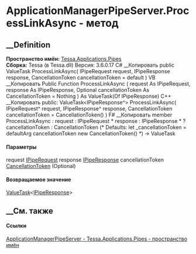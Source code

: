 # ApplicationManagerPipeServer.ProcessLinkAsync - метод
##  __Definition
 **Пространство имён:**
[Tessa.Applications.Pipes](N_Tessa_Applications_Pipes.htm)  
 **Сборка:** Tessa (в Tessa.dll) Версия: 3.6.0.17
C# __Копировать
     public ValueTask<IPipeResponse> ProcessLinkAsync(
    	IPipeRequest request,
    	IPipeResponse response,
    	CancellationToken cancellationToken = default
    )
VB __Копировать
     Public Function ProcessLinkAsync ( 
    	request As IPipeRequest,
    	response As IPipeResponse,
    	Optional cancellationToken As CancellationToken = Nothing
    ) As ValueTask(Of IPipeResponse)
C++ __Копировать
     public:
    ValueTask<IPipeResponse^> ProcessLinkAsync(
    	IPipeRequest^ request, 
    	IPipeResponse^ response, 
    	CancellationToken cancellationToken = CancellationToken()
    )
F# __Копировать
     member ProcessLinkAsync : 
            request : IPipeRequest * 
            response : IPipeResponse * 
            ?cancellationToken : CancellationToken 
    (* Defaults:
            let _cancellationToken = defaultArg cancellationToken new CancellationToken()
    *)
    -> ValueTask<IPipeResponse> 
#### Параметры
request [IPipeRequest](T_Tessa_Platform_Pipes_IPipeRequest.htm)
response [IPipeResponse](T_Tessa_Platform_Pipes_IPipeResponse.htm)
cancellationToken
[CancellationToken](https://learn.microsoft.com/dotnet/api/system.threading.cancellationtoken)
(Optional)
#### Возвращаемое значение
[ValueTask](https://learn.microsoft.com/dotnet/api/system.threading.tasks.valuetask-1)<[IPipeResponse](T_Tessa_Platform_Pipes_IPipeResponse.htm)>
##  __См. также
#### Ссылки
[ApplicationManagerPipeServer -
](T_Tessa_Applications_Pipes_ApplicationManagerPipeServer.htm)
[Tessa.Applications.Pipes - пространство имён](N_Tessa_Applications_Pipes.htm)
